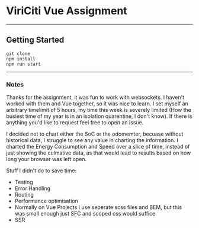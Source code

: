 
# ViriCiti Vue Assignment
---
## Getting Started
```
git clone
npm install
npm run start
```
---

### Notes
Thanks for the assignment, it was fun to work with websockets.  I haven't worked with them and Vue together, so it was nice to learn.  I set myself an arbitrary timelimit of 5 hours, my time this week is severely limited (How the busiest time of my year is in an isolation quarentine, I don't know). If there is anything you'd like to request feel free to open an issue.

I decided not to chart either the SoC or the odomemter, becuase without historical data, I struggle to see any value in charting the information.  I charted the Energy Consumption and Speed over a slice of time, instead of just showing the culmative data, as that would lead to results based on how long your browser was left open.

Stuff I didn't do to save time: 
* Testing
* Error Handling
* Routing
* Performance optimisation
* Normally on Vue Projects I use seperate scss files and BEM, but this was small enough just SFC and scoped css would suffice.
* SSR

